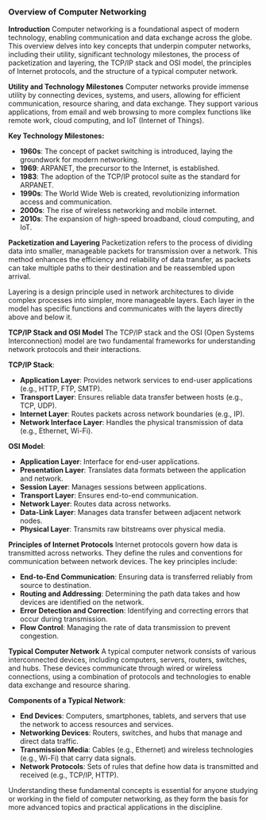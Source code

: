 ### Overview of Computer Networking

**Introduction**
Computer networking is a foundational aspect of modern technology, enabling communication and data exchange across the globe. This overview delves into key concepts that underpin computer networks, including their utility, significant technology milestones, the process of packetization and layering, the TCP/IP stack and OSI model, the principles of Internet protocols, and the structure of a typical computer network.

**Utility and Technology Milestones**
Computer networks provide immense utility by connecting devices, systems, and users, allowing for efficient communication, resource sharing, and data exchange. They support various applications, from email and web browsing to more complex functions like remote work, cloud computing, and IoT (Internet of Things). 

**Key Technology Milestones:**
- **1960s**: The concept of packet switching is introduced, laying the groundwork for modern networking.
- **1969**: ARPANET, the precursor to the Internet, is established.
- **1983**: The adoption of the TCP/IP protocol suite as the standard for ARPANET.
- **1990s**: The World Wide Web is created, revolutionizing information access and communication.
- **2000s**: The rise of wireless networking and mobile internet.
- **2010s**: The expansion of high-speed broadband, cloud computing, and IoT.

**Packetization and Layering**
Packetization refers to the process of dividing data into smaller, manageable packets for transmission over a network. This method enhances the efficiency and reliability of data transfer, as packets can take multiple paths to their destination and be reassembled upon arrival.

Layering is a design principle used in network architectures to divide complex processes into simpler, more manageable layers. Each layer in the model has specific functions and communicates with the layers directly above and below it.

**TCP/IP Stack and OSI Model**
The TCP/IP stack and the OSI (Open Systems Interconnection) model are two fundamental frameworks for understanding network protocols and their interactions.

**TCP/IP Stack**:
- **Application Layer**: Provides network services to end-user applications (e.g., HTTP, FTP, SMTP).
- **Transport Layer**: Ensures reliable data transfer between hosts (e.g., TCP, UDP).
- **Internet Layer**: Routes packets across network boundaries (e.g., IP).
- **Network Interface Layer**: Handles the physical transmission of data (e.g., Ethernet, Wi-Fi).

**OSI Model**:
- **Application Layer**: Interface for end-user applications.
- **Presentation Layer**: Translates data formats between the application and network.
- **Session Layer**: Manages sessions between applications.
- **Transport Layer**: Ensures end-to-end communication.
- **Network Layer**: Routes data across networks.
- **Data-Link Layer**: Manages data transfer between adjacent network nodes.
- **Physical Layer**: Transmits raw bitstreams over physical media.

**Principles of Internet Protocols**
Internet protocols govern how data is transmitted across networks. They define the rules and conventions for communication between network devices. The key principles include:
- **End-to-End Communication**: Ensuring data is transferred reliably from source to destination.
- **Routing and Addressing**: Determining the path data takes and how devices are identified on the network.
- **Error Detection and Correction**: Identifying and correcting errors that occur during transmission.
- **Flow Control**: Managing the rate of data transmission to prevent congestion.

**Typical Computer Network**
A typical computer network consists of various interconnected devices, including computers, servers, routers, switches, and hubs. These devices communicate through wired or wireless connections, using a combination of protocols and technologies to enable data exchange and resource sharing.

**Components of a Typical Network**:
- **End Devices**: Computers, smartphones, tablets, and servers that use the network to access resources and services.
- **Networking Devices**: Routers, switches, and hubs that manage and direct data traffic.
- **Transmission Media**: Cables (e.g., Ethernet) and wireless technologies (e.g., Wi-Fi) that carry data signals.
- **Network Protocols**: Sets of rules that define how data is transmitted and received (e.g., TCP/IP, HTTP).

Understanding these fundamental concepts is essential for anyone studying or working in the field of computer networking, as they form the basis for more advanced topics and practical applications in the discipline.